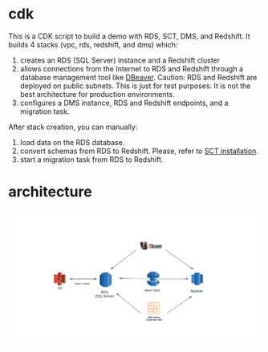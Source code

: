 # cdk

This is a CDK script to build a demo with RDS, SCT, DMS, and Redshift. It builds 4 stacks (vpc, rds, redshift, and dms) which:

1) creates an RDS (SQL Server) instance and a Redshift cluster
2) allows connections from the Internet to RDS and Redshift through a database management tool like [DBeaver](https://dbeaver.io/). Caution: RDS and Redshift are deployed on public subnets. This is just for test purposes. It is not the best architecture for production environments.
3) configures a DMS instance, RDS and Redshift endpoints, and a migration task.

After stack creation, you can manually:

1) load data on the RDS database.
2) convert schemas from RDS to Redshift. Please, refer to [SCT installation](https://docs.aws.amazon.com/SchemaConversionTool/latest/userguide/CHAP_Installing.html).
3) start a migration task from RDS to Redshift.

# architecture

![](diagram.png) 
